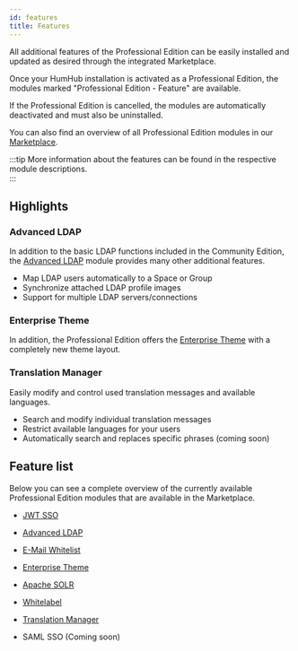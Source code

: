 ```yaml
---
id: features
title: Features
---
```


All additional features of the Professional Edition can be easily installed and updated as desired through the integrated Marketplace.

Once your HumHub installation is activated as a Professional Edition, the modules marked "Professional Edition - Feature" are available.

If the Professional Edition is cancelled, the modules are automatically deactivated and must also be uninstalled.

You can also find an overview of all Professional Edition modules in our [Marketplace](https://www.humhub.com/en/marketplace). 

:::tip
More information about the features can be found in the respective module descriptions.  
:::

## Highlights

### Advanced LDAP

In addition to the basic LDAP functions included in the Community Edition, the [Advanced LDAP](https://www.humhub.com/en/marketplace/advanced-ldap/) module provides many other additional features.

- Map LDAP users automatically to a Space or Group
- Synchronize attached LDAP profile images
- Support for multiple LDAP servers/connections

### Enterprise Theme

In addition, the Professional Edition offers the [Enterprise Theme](https://www.humhub.com/en/marketplace/enterprise-theme/) with a completely new theme layout.

### Translation Manager

Easily modify and control used translation messages and available languages.

- Search and modify individual translation messages
- Restrict available languages for your users
- Automatically search and replaces specific phrases (coming soon)


## Feature list

Below you can see a complete overview of the currently available Professional Edition modules that are available in the Marketplace. 

- [JWT SSO](https://www.humhub.com/en/marketplace/jwt-sso/)

- [Advanced LDAP](https://www.humhub.com/en/marketplace/advanced-ldap/) 

- [E-Mail Whitelist](https://www.humhub.com/en/marketplace/email-whitelist/)

- [Enterprise Theme](https://www.humhub.com/en/marketplace/enterprise-theme/)

- [Apache SOLR](https://www.humhub.com/en/marketplace/solr/)

- [Whitelabel](https://www.humhub.com/en/marketplace/whitelabel/)

- [Translation Manager](https://www.humhub.com/en/marketplace/translation-manager/)

- SAML SSO (Coming soon)


